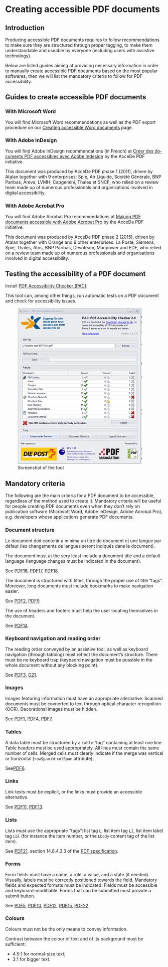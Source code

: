 # Creating accessible <abbr>PDF</abbr> documents
<script>$(document).ready(function () {
    setBreadcrumb([{"label":"PDF recommendations"}]);
});</script>

<style>h3 {font-size: 1rem;}</style>

## Introduction

Producing accessible <abbr>PDF</abbr> documents requires to follow recommendations to make sure they are structured through proper tagging, to make them understandable and useable by everyone (including users with assistive technology).

Below are listed guides aiming at providing necessary information in order to manually create accessible <abbr>PDF</abbr> documents based on the most popular softwares, then we will list the mandatory criteria to follow for <abbr>PDF</abbr> accessibility.

## Guides to create accessible <abbr>PDF</abbr> documents

### With Microsoft Word

You will find Microsoft Word recommendations as well as the <abbr>PDF</abbr> export procedure on our <a href="/others_EN/word.html">Creating accessible Word documents</a> page.

### With Adobe InDesign

You will find Adobe InDesign recommendations (in French) at <a href="http://www.pdf-accessible.com/notices-accessibilite-indesign-acrobat/#indesign" lang="fr" hreflang="fr">Créer des documents <abbr>PDF</abbr> accessibles avec Adobe Indesign</a> by the AcceDe <abbr>PDF</abbr> initiative.

This document was produced by AcceDe <abbr>PDF</abbr> phase 1 (2011), driven by Atalan together with 9 enterprises: Spie, Air Liquide, Société Générale, <abbr>BNP</abbr> Paribas, Areva, <abbr>LVMH</abbr>, Capgemini, Thales et <abbr>SNCF</abbr>, who relied on a review team made up of numerous professionals and organisations involved in digital accessibility.

### With Adobe Acrobat Pro

You will find Adobe Acrobat Pro recommendations at <a href="http://www.pdf-accessible.com/wp-content/uploads/2015/01/making-PDF-accessible-Acrobat.pdf">Making <abbr>PDF</abbr> documents accessible with Adobe Acrobat Pro</a> by the AcceDe <abbr>PDF</abbr> initiative.

This document was produced by AcceDe <abbr>PDF</abbr> phase 2 (2015), driven by Atalan together with Orange and 9 other enterprises: La Poste, Siemens, Spie, Thales, Atos, <abbr>BNP</abbr> Paribas, Devoteam, Manpower and <abbr>EDF</abbr>, who relied on a review team made up of numerous professionals and organisations involved in digital accessibility.

## Testing the accessibility of a <abbr>PDF</abbr> document

Install <a href="http://www.access-for-all.ch/en/pdf-lab/pdf-accessibility-checker-pac.html"><abbr>PDF</abbr> Accessibility Checker (<abbr>PAC</abbr>)</a>. 

This tool can, among other things, run automatic tests on a <abbr>PDF</abbr> document and check for accessibility issues.
<figure>
<img class="center" src="/others/images/pac1.png" alt="Screenshot of automatic tests in PAC"/>
<figcaption>Screenshot of the tool</figcaption>
</figure>

## Mandatory criteria

The following are the main criteria for a <abbr>PDF</abbr> document to be accessible, regardless of the method used to create it. Mandatory criteria will be useful for people creating <abbr>PDF</abbr> documents even when they don’t rely on publication software (Microsoft Word, Adobe InDesign, Adobe Acrobat Pro), e.g. developers whose applications generate <abbr>PDF</abbr> documents.

### Document structure

Le document doit contenir a minima un titre de document et une langue par défaut (les changements de langues seront indiqués dans le document).

The document must at the very least include a document title and a default language (language changes must be indicated in the document).

See <a hreflang="en" href="https://www.w3.org/TR/WCAG20-TECHS/PDF16.html" title="WCAG 2.0 technique: PDF16: Setting the default language using the /Lang entry in the document catalog of a PDF document" aria-label="WCAG 2.0 technique: PDF16: Setting the default language using the /Lang entry in the document catalog of a PDF document"><abbr>PDF16</abbr></a>, <a hreflang="en" href="https://www.w3.org/TR/WCAG20-TECHS/PDF17.html" title="WCAG 2.0 technique: PDF17: Specifying consistent page numbering for PDF documents" aria-label="WCAG 2.0 technique: PDF17: Specifying consistent page numbering for PDF documents"><abbr>PDF17</abbr></a>, <a hreflang="en" href="https://www.w3.org/TR/WCAG20-TECHS/PDF18.html" title="WCAG 2.0 technique: PDF18: Specifying the document title using the Title entry in the document information dictionary of a PDF document" aria-label="WCAG 2.0 technique: PDF18: Specifying the document title using the Title entry in the document information dictionary of a PDF document"><abbr>PDF18</abbr></a>.

The document is structured with titles, through the proper use of title “tags”. Moreover, long documents must include bookmarks to make navigation easier.

See <a hreflang="en" href="https://www.w3.org/TR/WCAG20-TECHS/PDF2.html" title="WCAG 2.0 technique: PDF2: Creating bookmarks in PDF documents" aria-label="WCAG 2.0 technique: PDF2: Creating bookmarks in PDF documents"><abbr>PDF2</abbr></a>, <a hreflang="en" href="https://www.w3.org/TR/WCAG20-TECHS/PDF9.html" title="WCAG 2.0 technique: PDF9: Providing headings by marking content with heading tags in PDF documents" aria-label="WCAG 2.0 technique: PDF9: Providing headings by marking content with heading tags in PDF documents"><abbr>PDF9</abbr></a>.

The use of headers and footers must help the user locating themselves in the document.

See <a hreflang="en" href="https://www.w3.org/TR/WCAG20-TECHS/PDF14.html" title="WCAG 2.0 technique: PDF14: Providing running headers and footers in PDF documents" aria-label="WCAG 2.0 technique: PDF14: Providing running headers and footers in PDF documents"><abbr>PDF14</abbr></a>.

### Keyboard navigation and reading order

The reading order conveyed by an assistive tool, as well as keyboard navigation (through tabbing) must reflect the document’s structure. There must be no keyboard trap (keybaord navigation must be possible in the whole document without any blocking point).

See <a hreflang="en" href="https://www.w3.org/TR/WCAG20-TECHS/PDF3.html" title="WCAG 2.0 technique: PDF3: Ensuring correct tab and reading order in PDF documents" aria-label="WCAG 2.0 technique: PDF3: Ensuring correct tab and reading order in PDF documents"><abbr>PDF3</abbr></a>, <a hreflang="en" href="https://www.w3.org/TR/WCAG20-TECHS/G21.html" title="WCAG 2.0 technique: G21: Ensuring that users are not trapped in content" aria-label="WCAG 2.0 technique: G21: Ensuring that users are not trapped in content"><abbr>G21</abbr></a>.

### Images

Images featuring information must have an appropriate alternative. Scanned documents must be covnerted to text through optical character recognition (<abbr>OCR</abbr>). Decorational images must be hidden.

See <a hreflang="en" href="https://www.w3.org/TR/WCAG20-TECHS/PDF1.html" title="WCAG 2.0 technique: PDF1: Applying text alternatives to images with the Alt entry in PDF documents" aria-label="WCAG 2.0 technique: PDF1: Applying text alternatives to images with the Alt entry in PDF documents"><abbr>PDF1</abbr></a>, <a hreflang="en" href="https://www.w3.org/TR/WCAG20-TECHS/PDF4.html" title="WCAG 2.0 technique: PDF4: Hiding decorative images with the Artifact tag in PDF documents" aria-label="WCAG 2.0 technique: PDF4: Hiding decorative images with the Artifact tag in PDF documents"><abbr>PDF4</abbr></a>, <a hreflang="en" href="https://www.w3.org/TR/WCAG20-TECHS/PDF7.html" title="WCAG 2.0 technique: PDF7: Performing OCR on a scanned PDF document to provide actual text" aria-label="WCAG 2.0 technique: PDF7: Performing OCR on a scanned PDF document to provide actual text"><abbr>PDF7</abbr></a>.

### Tables

A data table must be structured by a `table` “tag” containing at least one line. Table headers must be used appropriately. All lines must contain the same number of cells. Merged cells must clearly indicate if the merge was vertical or horizontal (`rowSpan` or `colSpan` attribute).

See<a hreflang="en" href="https://www.w3.org/TR/WCAG20-TECHS/PDF6.html" title="WCAG 2.0 technique: PDF6: Using table elements for table markup in PDF Documents" aria-label="WCAG 2.0 technique: PDF6: Using table elements for table markup in PDF Documents"><abbr>PDF6</abbr></a>.

### Links

Link texts must be explicit, or the links must provide an accessible alternative.

See <a hreflang="en" href="https://www.w3.org/TR/WCAG20-TECHS/PDF11.html" title="WCAG 2.0 technique: PDF11: Providing links and link text using the Link annotation and the /Link structure element in PDF documents" aria-label="WCAG 2.0 technique: PDF11: Providing links and link text using the Link annotation and the /Link structure element in PDF documents"><abbr>PDF11</abbr></a>, <a hreflang="en" href="https://www.w3.org/TR/WCAG20-TECHS/PDF13.html" title="WCAG 2.0 technique: PDF13: Providing replacement text using the /Alt entry for links in PDF documents" aria-label="WCAG 2.0 technique: PDF13: Providing replacement text using the /Alt entry for links in PDF documents"><abbr>PDF13</abbr></a>.

### Lists

Lists must use the appropriate “tags”: list tag `L`, list item tag `LI`, list item label tag `Lbl` (for instance the item number, or the `Lbody` content tag of the list item).

See <a hreflang="en" href="https://www.w3.org/TR/WCAG20-TECHS/PDF21.html" title="WCAG 2.0 technique: PDF21: Using List tags for lists in PDF documents" aria-label="WCAG 2.0 technique: PDF21: Using List tags for lists in PDF documents"><abbr>PDF21</abbr></a>, section 14.8.4.3.3 of the <a href="http://www.adobe.com/devnet/pdf/pdf_reference.html"><abbr>PDF</abbr> specification</a>.

### Forms

Form fields must have a name, a role, a value, and a state (if needed). Visually, labels must be correctly positioned towards the field. Mandatory fields and expected formats must be indicated. Fields must be accessible and keyboard-modifiable. Forms that can be submitted must provide a submit button.

See <a hreflang="en" href="https://www.w3.org/TR/WCAG20-TECHS/PDF5.html" title="WCAG 2.0 technique: PDF5: Indicating required form controls in PDF forms" aria-label="WCAG 2.0 technique: PDF5: Indicating required form controls in PDF forms"><abbr>PDF5</abbr></a>, <a hreflang="en" href="https://www.w3.org/TR/WCAG20-TECHS/PDF10.html" title="WCAG 2.0 technique: PDF10: Providing labels for interactive form controls in PDF documents" aria-label="WCAG 2.0 technique: PDF10: Providing labels for interactive form controls in PDF documents"><abbr>PDF10</abbr></a>, <a hreflang="en" href="https://www.w3.org/TR/WCAG20-TECHS/PDF12.html" title="WCAG 2.0 technique: PDF12: Providing name, role, value information for form fields in PDF documents" aria-label="WCAG 2.0 technique: PDF12: Providing name, role, value information for form fields in PDF documents"><abbr>PDF12</abbr></a>, <a hreflang="en" href="https://www.w3.org/TR/WCAG20-TECHS/PDF15.html" title="WCAG 2.0 technique: PDF15: Providing submit buttons with the submit-form action in PDF forms" aria-label="WCAG 2.0 technique: PDF15: Providing submit buttons with the submit-form action in PDF forms"><abbr>PDF15</abbr></a>, <a hreflang="en" href="https://www.w3.org/TR/WCAG20-TECHS/PDF22.html" title="WCAG 2.0 technique: PDF22: Indicating when user input falls outside the required format or values in PDF forms" aria-label="WCAG 2.0 technique: PDF22: Indicating when user input falls outside the required format or values in PDF forms"><abbr>PDF22</abbr></a>.

### Colours

Colours must not be the only means to convey information.

Contrast between the colour of text and of its background must be sufficient:
- 4.5:1 for normal-size text;
- 3:1 for bigger text.